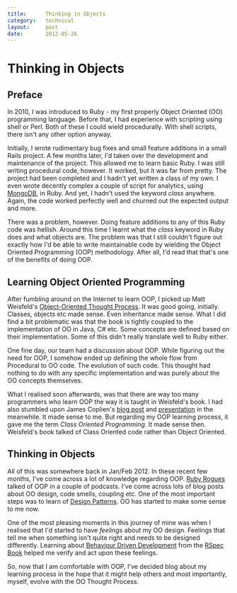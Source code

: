 ```yaml
---
title:      Thinking in Objects
category:   technical
layout:     post
date:       2012-05-26
---
```


Thinking in Objects
===================

Preface
-------

In 2010, I was introduced to Ruby - my first properly Object Oriented (OO)
programming language. Before that, I had experience with scripting using shell
or Perl. Both of these I could wield procedurally. With shell scripts, there
isn't any other option anyway.

Initially, I wrote rudimentary bug fixes and small feature additions in a small
Rails project. A few months later, I'd taken over the development and
maintenance of the project. This allowed me to learn basic Ruby. I was still
writing procedural code, however. It worked, but it was far from pretty. The
project had been completed and I hadn't yet written a class of my own. I even
wrote decently complex a couple of script for analytics, using
[MongoDB](http://www.mongodb.org), in Ruby. And yet, I hadn't used the keyword
*class* anywhere. Again, the code worked perfectly well and churned out the
expected output and more.

There was a problem, however. Doing feature additions to any of this Ruby code
was hellish. Around this time I learnt what the *class* keyword in Ruby does
and what objects are. The problem was that I still couldn't figure out exactly
how I'd be able to write maintainable code by wielding the Object Oriented
Programming (OOP) methodology. After all, I'd read that that's one of the
benefits of doing OOP.

Learning Object Oriented Programming
------------------------------------

After fumbling around on the Internet to learn OOP, I picked up Matt Weisfeld's
[Object-Oriented Thought
Process](http://www.amazon.com/Object-Oriented-Thought-Process-The-Edition/dp/0672330164/ref=sr_1_1?ie=UTF8&qid=1338037401&sr=8-1).
It was good going, initially. Classes, objects etc made sense. Even inheritance
made sense. What I did find a bit problematic was that the book is tightly
coupled to the implementation of OO in Java, C# etc. Some concepts are defined
based on their implementation. Some of this didn't really translate well to
Ruby either.

One fine day, our team had a discussion about OOP. While figuring out the need
for OOP, I somehow ended up defining the whole flow from Procedural to OO code.
  The evolution of such code. This thought had nothing to do with any specific
  implementation and was purely about the OO concepts themselves.

What I realised soon afterwards, was that there are way too many programmers
who learn OOP the way it is taught in Weisfeld's book. I had also stumbled upon
James Coplien's [blog post](http://www.artima.com/articles/dci_vision.html) and
[presentation](http://vimeo.com/8235574) in the meanwhile. It made sense to me.
But regarding my OOP learning process, it gave me the term *Class Oriented
Programming*. It made sense then. Weisfeld's book talked of Class Oriented code
rather than Object Oriented.

Thinking in Objects
-------------------

All of this was somewhere back in Jan/Feb 2012. In these recent few months,
I've come across a lot of knowledge regarding OOP. [Ruby
Rogues](http://rubyrogues.com) talked of OOP in a couple of podcasts. I've come
across lots of blog posts about OO design, code smells, coupling etc. One of
the most important steps was to learn of [Design
Patterns](http://c2.com/cgi/wiki?DesignPatterns). OO has started to make some
sense to me now.

One of the most pleasing moments in this journey of mine was when I realised
that I'd started to have *feelings* about my OO design. Feelings that tell me
when something isn't quite right and needs to be designed differently. Learning
about [Behaviour Driven
Development](http://en.wikipedia.org/wiki/Behavior_Driven_Development) from the
[RSpec Book](http://pragprog.com/book/achbd/the-rspec-book) helped me verify
and act upon these feelings.

So, now that I am comfortable with OOP, I've decided blog about my learning
process in the hope that it might help others and most importantly, myself,
evolve with the OO Thought Process.
